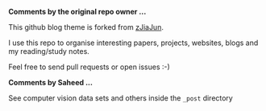 
**Comments by the original repo owner ...**

This github blog theme is forked from [zJiaJun](https://github.com/zJiaJun).

I use this repo to organise interesting papers, projects, websites, blogs and my reading/study notes.

Feel free to send pull requests or open issues :-)



**Comments by Saheed ...**

See computer vision data sets and others inside the `_post` directory
